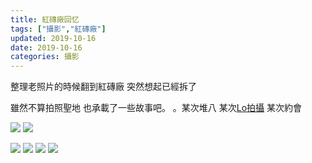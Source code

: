 ```yaml
---
title: 紅磚廠回忆
tags: ["攝影","紅磚廠"]
updated: 2019-10-16
date: 2019-10-16
categories: 攝影
---
```


整理老照片的時候翻到紅磚廠
突然想起已經拆了

雖然不算拍照聖地 也承載了一些故事吧。
。某次堆八 某次[Lo拍攝](/post/redtory-33/) 某次約會

![](/asset/images/大学/红砖厂/IMG_3872.jpg)
![](/asset/images/大学/红砖厂/IMG_3883.jpg)
<!--more-->
![](/asset/images/大学/红砖厂/IMG_3886.jpg)
![](/asset/images/大学/红砖厂/IMG_3882.jpg)
![](/asset/images/大学/红砖厂/IMG_3884.jpg)
![](/asset/images/大学/红砖厂/IMG_3888.jpg)
